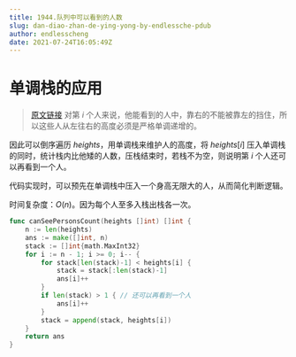 ```yaml
---
title: 1944.队列中可以看到的人数
slug: dan-diao-zhan-de-ying-yong-by-endlessche-pdub
author: endlesscheng
date: 2021-07-24T16:05:49Z
---
```

# 单调栈的应用
 
> [原文链接](https://leetcode.cn/problems/number-of-visible-people-in-a-queue/solution/dan-diao-zhan-de-ying-yong-by-endlessche-pdub)
对第 $i$ 个人来说，他能看到的人中，靠右的不能被靠左的挡住，所以这些人从左往右的高度必须是严格单调递增的。

因此可以倒序遍历 $\textit{heights}$，用单调栈来维护人的高度，将 $\textit{heights}[i]$ 压入单调栈的同时，统计栈内比他矮的人数，压栈结束时，若栈不为空，则说明第 $i$ 个人还可以再看到一个人。

代码实现时，可以预先在单调栈中压入一个身高无限大的人，从而简化判断逻辑。

时间复杂度：$O(n)$。因为每个人至多入栈出栈各一次。

```go
func canSeePersonsCount(heights []int) []int {
    n := len(heights)
    ans := make([]int, n)
    stack := []int{math.MaxInt32}
    for i := n - 1; i >= 0; i-- {
        for stack[len(stack)-1] < heights[i] {
            stack = stack[:len(stack)-1]
            ans[i]++
        }
        if len(stack) > 1 { // 还可以再看到一个人
            ans[i]++
        }
        stack = append(stack, heights[i])
    }
    return ans
}
```

